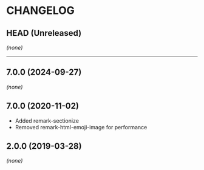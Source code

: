 CHANGELOG
=========

## HEAD (Unreleased)
_(none)_

--------------------

## 7.0.0 (2024-09-27)
_(none)_

## 7.0.0 (2020-11-02)
* Added remark-sectionize
* Removed remark-html-emoji-image for performance

## 2.0.0 (2019-03-28)
_(none)_

